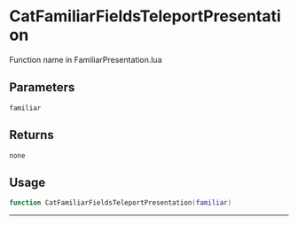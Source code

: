 # CatFamiliarFieldsTeleportPresentation
Function name in FamiliarPresentation.lua
## Parameters
`familiar`
## Returns
`none`
## Usage
```lua
function CatFamiliarFieldsTeleportPresentation(familiar)
```
---
